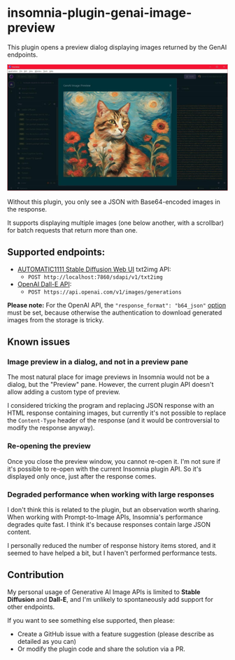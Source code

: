 # insomnia-plugin-genai-image-preview

This plugin opens a preview dialog displaying images returned by the GenAI endpoints.

![A screenshot of an opened dialog window in Insomnia](https://raw.githubusercontent.com/taurit/insomnia-plugins-ai/main/screenshots/insomnia-plugin-genai-image-preview.jpg)

Without this plugin, you only see a JSON with Base64-encoded images in the response.

It supports displaying multiple images (one below another, with a scrollbar) for batch requests that return more than one.

## Supported endpoints:

- [AUTOMATIC1111 Stable Diffusion Web UI](https://github.com/AUTOMATIC1111/stable-diffusion-webui) txt2img API:
    - `POST http://localhost:7860/sdapi/v1/txt2img`
- [OpenAI Dall-E API](https://platform.openai.com/docs/api-reference/images/create):
    - `POST https://api.openai.com/v1/images/generations`

**Please note:** For the OpenAI API, the `"response_format": "b64_json"` [option](https://platform.openai.com/docs/api-reference/images/create) must be set, because otherwise the authentication to download generated images from the storage is tricky.

## Known issues

### Image preview in a dialog, and not in a preview pane

The most natural place for image previews in Insomnia would not be a dialog, but the "Preview" pane. However, the current plugin API doesn't allow adding a custom type of preview.

I considered tricking the program and replacing JSON response with an HTML response containing images, but currently it's not possible to replace the `Content-Type` header of the response (and it would be controversial to modify the response anyway).

### Re-opening the preview

Once you close the preview window, you cannot re-open it. I'm not sure if it's possible to re-open with the current Insomnia plugin API. So it's displayed only once, just after the response comes.

### Degraded performance when working with large responses

I don't think this is related to the plugin, but an observation worth sharing. When working with Prompt-to-Image APIs, Insomnia's performance degrades quite fast. I think it's because responses contain large JSON content. 

I personally reduced the number of response history items stored, and it seemed to have helped a bit, but I haven't performed performance tests.    

## Contribution

My personal usage of Generative AI Image APIs is limited to **Stable Diffusion** and **Dall-E**, and I'm unlikely to spontaneously add support for other endpoints.

If you want to see something else supported, then please:

- Create a GitHub issue with a feature suggestion (please describe as detailed as you can)
- Or modify the plugin code and share the solution via a PR.